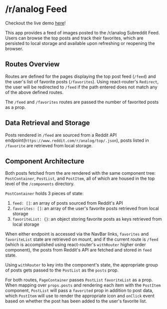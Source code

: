 # /r/analog Feed

Checkout the live demo [here](film-photography-subreddit.herokuapp.com)!

This app provides a feed of images posted to the /r/analog Subreddit Feed. Users can browse the top posts and track their favorites, which are persisted to local storage and available upon refreshing or reopening the browser.


## Routes Overview
Routes are defined for the pages displaying the top post feed (`/feed`) and the user's list of favorite posts (`/favorites`). Using react-router's `Redirect`, the user will be redirected to `/feed` if the path entered does not match any of the above defined routes.

The `/feed` and `/favorites` routes are passed the number of favorited posts as a prop.

## Data Retrieval and Storage

Posts rendered in `/feed` are sourced from a Reddit API endpoint(`https://www.reddit.com/r/analog/top/.json`), posts listed in `/favorite` are retrieved from local storage.

## Component Architecture  
Both posts fetched from the  are rendered with the same component tree: `PostContainer`, `PostList`, and `PostItem`, all of which are housed in the top level of the `/components` directory.

`PostContainer` holds 3 pieces of state:

1. `feed: []`: an array of posts sourced from Reddit's API
2. `favorites: []`: an array of the user's favorite posts retrieved from local storage
3. `favoriteList: {}`: an object storing favorite posts as keys retrieved from local storage

When either endpoint is accessed via the NavBar links, `favorites` and `favoriteList` state are retrieved on mount, and if the current route is `/feed` (which is accomplished using react-router's `withRouter` higher order component), the posts from Reddit's API are fetched and stored in `feed` state.

Using `withRouter` to key into the component's state, the appropriate group of posts gets passed to the `PostList` as the `posts` prop.

For both routes, `PageContainer` passes `PostList` `favoriteList` as a prop. When mapping over `props.posts` and rendering each item with the `PostItem` component, `PostList` will pass a `favorited` prop in addition to post data, which `PostItem` will use to render the appropriate icon and `onClick` event based on whether the post has been added to the user's favorite list.
